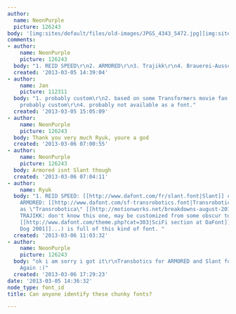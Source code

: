 ```yaml
---
author:
  name: NeonPurple
  picture: 126243
body: '[img:sites/default/files/old-images/JPGS_4343_5472.jpg][img:sites/default/files/old-images/Brauerri_6101.jpg]'
comments:
- author:
    name: NeonPurple
    picture: 126243
  body: "1. REID SPEED\r\n2. ARMORED\r\n3. Trajikk\r\n4. Brauerei-Ausschank"
  created: '2013-03-05 14:39:04'
- author:
    name: Jan
    picture: 112311
  body: "1. probably custom\r\n2. based on some Transformers movie fan font\r\n3.
    probably custom\r\n4. probably not available as a font."
  created: '2013-03-05 15:05:09'
- author:
    name: NeonPurple
    picture: 126243
  body: Thank you very much Ryuk, youre a god
  created: '2013-03-06 07:00:55'
- author:
    name: NeonPurple
    picture: 126243
  body: Armored isnt Slant though
  created: '2013-03-06 07:04:11'
- author:
    name: Ryuk
  body: "1. REID SPEED: [[http://www.dafont.com/fr/slant.font|Slant]] customized\r\n2.
    ARMORED: [[http://www.dafont.com/sf-transrobotics.font|Transrobotics]] (confirmed
    as \"Transrobotica\" [[http://motionworks.net/breakdowns-august-2010|here]])\r\n3.
    TRAJIKK: don't know this one, may be customized from some obscur techy freebie.
    [[http://www.dafont.com/theme.php?cat=303|SciFi section at DaFont]] ([[http://www.dafont.com/fr/sea-dog2001.font|Sea
    Dog 2001]]...) is full of this kind of font. "
  created: '2013-03-06 11:03:32'
- author:
    name: NeonPurple
    picture: 126243
  body: "ok i am sorry i got it\r\nTransbotics for ARMORED and Slant for REID.\r\nThanks
    Again :)"
  created: '2013-03-06 17:29:23'
date: '2013-03-05 14:36:32'
node_type: font_id
title: Can anyone identify these chunky fonts?

---
```

